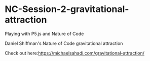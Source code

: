 # NC-Session-2-gravitational-attraction

Playing with P5.js and Nature of Code

Daniel Shiffman's Nature of Code gravitational attraction

Check out here:https://michaelsahadi.com/gravitational-attraction/
